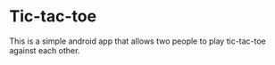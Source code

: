 # Tic-tac-toe
This is a simple android app that allows two people to play tic-tac-toe against each other. 

